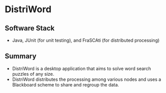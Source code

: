 # DistriWord
## Software Stack
* Java, JUnit (for unit testing), and FraSCAti (for distributed processing)
## Summary
* DistriWord is a desktop application that aims to solve word search puzzles of any size. 
* DistriWord distributes the processing among various nodes and uses a Blackboard scheme to share and regroup the data.
